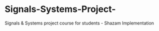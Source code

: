 # Signals-Systems-Project-
Signals &amp; Systems project course for students - Shazam Implementation
